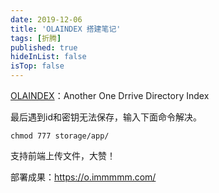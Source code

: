 ```yaml
---
date: 2019-12-06
title: 'OLAINDEX 搭建笔记'
tags: [折腾]
published: true
hideInList: false
isTop: false
---
```


[OLAINDEX](https://wangningkai.github.io/OLAINDEX/#/?id=olaindex)：Another One Drrive Directory Index

最后遇到id和密钥无法保存，输入下面命令解决。

```
chmod 777 storage/app/
```

支持前端上传文件，大赞！

<!--more-->

部署成果：<https://o.immmmm.com/>


